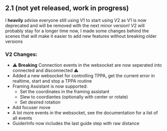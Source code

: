 ## 2.1 (not yet released, work in progress)

I **heavily** advise everyone still using V1 to start using V2 as V1 is now deprecated and will be removed with the next minor version!
V2 will probably stay for a longer time now, I made some changes behind the scenes that will make it easier to add new features without breaking older versions

### V2 Changes:
- ⚠️ **Breaking** Connection events in the websocket are now seperated into connected and disconnected ⚠️
- Added a new websocket for controlling TPPA, get the current error in realtime, start and stop a TPPA routine
- Framing Assistant is now supported:
  - Set the coordinates in the framing assistant
  - Slew to coordiantes (optionally with center or rotate)
  - Set desired rotation
- Add focuser move
- A lot more events in the websocket, see the documentation for a list of all events
- GuiderInfo now includes the last guide step with raw distance
